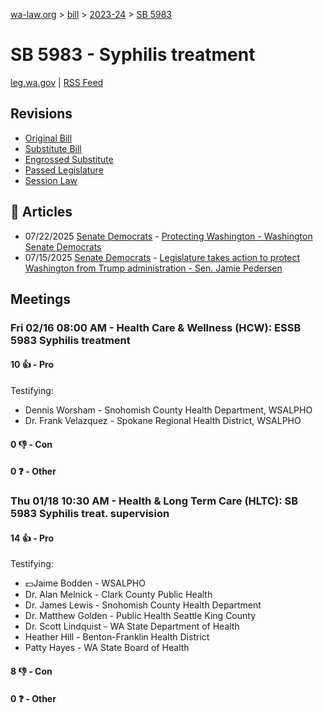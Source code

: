 [wa-law.org](/) > [bill](/bill/) > [2023-24](/bill/2023-24/) > [SB 5983](/bill/2023-24/sb/5983/)

# SB 5983 - Syphilis treatment
[leg.wa.gov](https://app.leg.wa.gov/billsummary?BillNumber=5983&Year=2023&Initiative=false) | [RSS Feed](./rss.xml)

## Revisions
* [Original Bill](1/)
* [Substitute Bill](S/)
* [Engrossed Substitute](S.E/)
* [Passed Legislature](S.PL/)
* [Session Law](S.SL/)

## 📰 Articles
* 07/22/2025 [Senate Democrats](/org/senate_democrats/) - [Protecting Washington - Washington Senate Democrats](https://senatedemocrats.wa.gov/protecting-washington/#:~:text=SB%205983)
* 07/15/2025 [Senate Democrats](/org/senate_democrats/) - [Legislature takes action to protect Washington from Trump administration - Sen. Jamie Pedersen](https://senatedemocrats.wa.gov/pedersen/2025/07/15/legislature-takes-action-to-protect-washington-from-trump-administration/#:~:text=SB%205983)

## Meetings
### Fri 02/16 08:00 AM - Health Care & Wellness (HCW): ESSB 5983 Syphilis treatment
#### 10 👍 - Pro
Testifying:
* Dennis Worsham - Snohomish County Health Department, WSALPHO
* Dr. Frank Velazquez - Spokane Regional Health District, WSALPHO

#### 0 👎 - Con

#### 0 ❓ - Other

### Thu 01/18 10:30 AM - Health & Long Term Care (HLTC): SB 5983 Syphilis treat. supervision
#### 14 👍 - Pro
Testifying:
* 💵Jaime Bodden - WSALPHO
* Dr. Alan Melnick - Clark County Public Health
* Dr. James Lewis - Snohomish County Health Department
* Dr. Matthew Golden - Public Health Seattle King County
* Dr. Scott Lindquist - WA State Department of Health
* Heather Hill - Benton-Franklin Health District
* Patty Hayes - WA State Board of Health

#### 8 👎 - Con

#### 0 ❓ - Other
